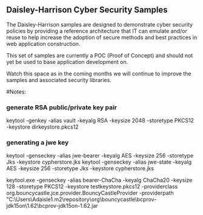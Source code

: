 ## Daisley-Harrison Cyber Security Samples

The Daisley-Harrison samples are designed to demonstrate cyber security policies by providing a reference architecture that IT can emulate and/or reuse to help increase the adoption of secure methods and best practices in web application construction.

This set of samples are currently a POC (Proof of Concept) and should not yet be used to base application development on.

Watch this space as in the coming months we will continue to improve the samples and associated security libraries.

#Notes:

### generate RSA public/private key pair

keytool -genkey -alias vault -keyalg RSA -keysize 2048 -storetype PKCS12 -keystore dirkeystore.pkcs12 

### generating a jwe key
keytool -genseckey -alias jwe-bearer -keyalg AES -keysize 256 -storetype Jks -keystore cypherstore.jks
keytool -genseckey -alias jwe-state -keyalg AES -keysize 256 -storetype Jks -keystore cypherstore.jks

keytool.exe -genseckey -alias bearer-ChaCha -keyalg ChaCha20 -keysize 128 -storetype PKCS12 -keystore testkeystore.pkcs12 -providerclass org.bouncycastle.jce.provider.BouncyCastleProvider -providerpath "C:\Users\Adaisle1\.m2\repository\org\bouncycastle\bcprov-jdk15on\1.62\bcprov-jdk15on-1.62.jar


